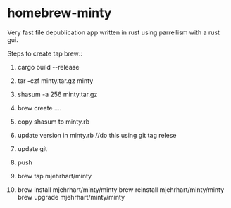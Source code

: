 # homebrew-minty
Very fast file depublication app written in rust using parrellism with a rust gui.

Steps to create tap brew::

1.  cargo build --release  
2.  tar -czf minty.tar.gz minty
3.  shasum -a 256 minty.tar.gz

4.  brew create .... 
5.  copy shasum to minty.rb
6.  update version in minty.rb //do this using git tag relese

7.  update git
8.  push
9.  brew tap mjehrhart/minty
10. brew install mjehrhart/minty/minty
    brew reinstall mjehrhart/minty/minty
    brew upgrade mjehrhart/minty/minty